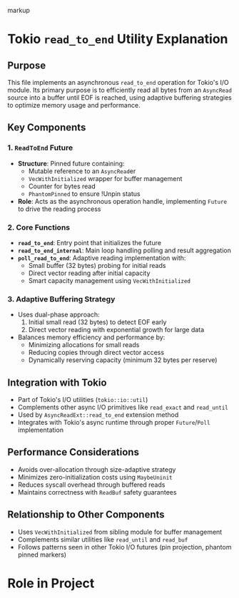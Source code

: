 markup
# Tokio `read_to_end` Utility Explanation

## Purpose
This file implements an asynchronous `read_to_end` operation for Tokio's I/O module. Its primary purpose is to efficiently read all bytes from an `AsyncRead` source into a buffer until EOF is reached, using adaptive buffering strategies to optimize memory usage and performance.

## Key Components

### 1. `ReadToEnd` Future
- **Structure**: Pinned future containing:
  - Mutable reference to an `AsyncRead`er
  - `VecWithInitialized` wrapper for buffer management
  - Counter for bytes read
  - `PhantomPinned` to ensure !Unpin status
- **Role**: Acts as the asynchronous operation handle, implementing `Future` to drive the reading process

### 2. Core Functions
- **`read_to_end`**: Entry point that initializes the future
- **`read_to_end_internal`**: Main loop handling polling and result aggregation
- **`poll_read_to_end`**: Adaptive reading implementation with:
  - Small buffer (32 bytes) probing for initial reads
  - Direct vector reading after initial capacity
  - Smart capacity management using `VecWithInitialized`

### 3. Adaptive Buffering Strategy
- Uses dual-phase approach:
  1. Initial small read (32 bytes) to detect EOF early
  2. Direct vector reading with exponential growth for large data
- Balances memory efficiency and performance by:
  - Minimizing allocations for small reads
  - Reducing copies through direct vector access
  - Dynamically reserving capacity (minimum 32 bytes per reserve)

## Integration with Tokio
- Part of Tokio's I/O utilities (`tokio::io::util`)
- Complements other async I/O primitives like `read_exact` and `read_until`
- Used by `AsyncReadExt::read_to_end` extension method
- Integrates with Tokio's async runtime through proper `Future`/`Poll` implementation

## Performance Considerations
- Avoids over-allocation through size-adaptive strategy
- Minimizes zero-initialization costs using `MaybeUninit`
- Reduces syscall overhead through buffered reads
- Maintains correctness with `ReadBuf` safety guarantees

## Relationship to Other Components
- Uses `VecWithInitialized` from sibling module for buffer management
- Complements similar utilities like `read_until` and `read_buf`
- Follows patterns seen in other Tokio I/O futures (pin projection, phantom pinned markers)

# Role in Project